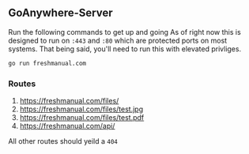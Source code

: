 ## GoAnywhere-Server

Run the following commands to get up and going
As of right now this is designed to run on `:443` and `:80` which are protected ports on most systems. That being said, you'll need to run this with elevated privliges. 

```sh
go run freshmanual.com
```

### Routes
1. https://freshmanual.com/files/
2. https://freshmanual.com/files/test.jpg
3. https://freshmanual.com/files/test.pdf
4. https://freshmanual.com/api/

All other routes should yeild a `404`


